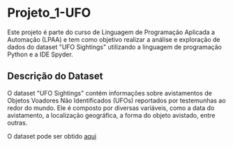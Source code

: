 # Projeto_1-UFO
Este projeto é parte do curso de Linguagem de Programação Aplicada a Automação (LPAA) e tem como objetivo realizar a análise e exploração de dados do dataset "UFO Sightings" utilizando a linguagem de programação Python e a IDE Spyder.

## Descrição do Dataset

O dataset "UFO Sightings" contém informações sobre avistamentos de Objetos Voadores Não Identificados (UFOs) reportados por testemunhas ao redor do mundo. Ele é composto por diversas variáveis, como a data do avistamento, a localização geográfica, a forma do objeto avistado, entre outras.

O dataset pode ser obtido [aqui](https://www.kaggle.com/datasets/NUFORC/ufo-sightings)
